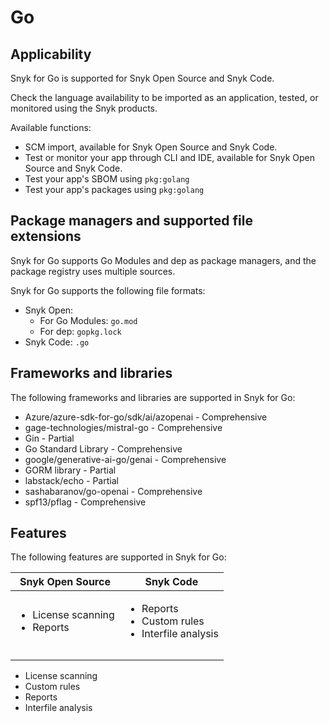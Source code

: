# Go

## Applicability

Snyk for Go is supported for Snyk Open Source and Snyk Code.

Check the language availability to be imported as an application, tested, or monitored using the Snyk products.&#x20;

Available functions:

* SCM import, available for Snyk Open Source and Snyk Code.&#x20;
* Test or monitor your app through CLI and IDE, available for Snyk Open Source and Snyk Code.
* Test your app's SBOM using `pkg:golang`&#x20;
* Test your app's packages using `pkg:golang`

## Package managers and supported file extensions

Snyk for Go supports Go Modules and dep as package managers, and the package registry uses multiple sources.

Snyk for Go supports the following file formats:

* Snyk Open:
  * For Go Modules: `go.mod`
  * For dep: `gopkg.lock`
* Snyk Code: `.go`

## Frameworks and libraries

The following frameworks and libraries are supported in Snyk for Go:&#x20;

* Azure/azure-sdk-for-go/sdk/ai/azopenai - Comprehensive&#x20;
* gage-technologies/mistral-go - Comprehensive&#x20;
* Gin - Partial&#x20;
* Go Standard Library - Comprehensive&#x20;
* google/generative-ai-go/genai - Comprehensive&#x20;
* GORM library - Partial&#x20;
* labstack/echo - Partial&#x20;
* sashabaranov/go-openai - Comprehensive&#x20;
* spf13/pflag - Comprehensive

## Features

The following features are supported in Snyk for Go:

| Snyk Open Source                                   | Snyk Code                                                                 |
| -------------------------------------------------- | ------------------------------------------------------------------------- |
| <ul><li>License scanning</li><li>Reports</li></ul> | <ul><li>Reports</li><li>Custom rules</li><li>Interfile analysis</li></ul> |
|                                                    |                                                                           |
|                                                    |                                                                           |



* License scanning&#x20;
* Custom rules
* Reports
* Interfile analysis

